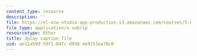 ```yaml
---
content_type: resource
description: ''
file: https://ol-ocw-studio-app-production.s3.amazonaws.com/courses/5-07sc-biological-chemistry-i-fall-2013/ae12a59d59f184fcd0584e9151ea78c0_f-bMQdul6xI.srt
file_type: application/x-subrip
resourcetype: Other
title: 3play caption file
uid: ae12a59d-59f1-84fc-d058-4e9151ea78c0
---
```


